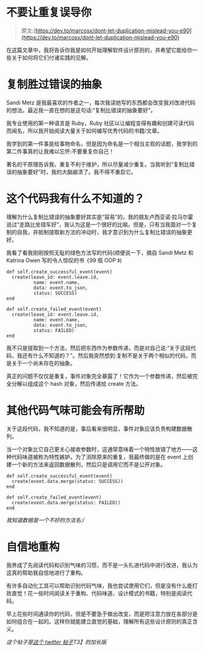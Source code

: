 # 不要让重复误导你

> 原文:[https://dev.to/marcosx/dont-let-duplication-mislead-you-e90](https://dev.to/marcosx/dont-let-duplication-mislead-you-e90)

在这篇文章中，我将告诉你我是如何开始理解软件设计原则的，并希望它能给你一些关于如何将它们付诸实践的见解。

# 复制胜过错误的抽象

Sandi Metz 是我最喜欢的作者之一，每次我读她写的东西都会改变我对改进代码的想法。最近我一直在想的是这句话:“复制比错误的抽象要好”。

我专业使用的第一种语言是 Ruby，Ruby 社区以让编程变得有趣和创建可读代码而闻名，所以我开始阅读大量关于如何编写优秀代码的书籍/文章。

我学到的第一件事是给事物命名，但是因为命名是一个相当主观的话题，我学到的第二件事真的让我难以忘怀:不要重复你自己！

著名的干原理告诉我，重复不利于维护，所以尽量减少重复。当我听到“复制比错误的抽象要好”时，我的大脑崩溃了。我不得不重启它。

# 这个代码我有什么不知道的？

理解为什么复制比错误的抽象要好其实是“容易”的，我的朋友卢西亚诺·拉马尔霍说过“走路比坐错车好”，我认为这是一个很好的比喻。但是，只有当我面对一个复制的自我，并抵制提取新方法的冲动时，我才意识到为什么复制比错误的抽象更好。

我看了看我刚刚按照无耻的绿色方法写的代码(顺便说一下，摘自 Sandi Metz 和 Katrina Owen 写的令人惊叹的书《99 瓶 OOP 》)

```
def self.create_successful_event(event)
  create(leave_id: event.leave.id,
          name: event.name,
          data: event.to_json,
          status: SUCCESS)
end

def self.create_failed_event(event)
  create(leave_id: event.leave.id,
          name: event.name,
          data: event.to_json,
          status: FAILED)
end 
```

我不只是提取到一个方法，然后把东西作为参数传递，而是对自己说:“关于这段代码，我还有什么不知道的？”。然后我突然想到:复制不是关于两个相似的代码，而是关于一个尚未存在的抽象。

真正的问题不仅仅是重复，事件对象完全暴露了！它作为一个参数传递，然后被完全分解以组成这个 hash 对象，然后传递给 create 方法。

# 其他代码气味可能会有所帮助

关于这段代码，我不知道的是，事后看来很明显，事件对象应该负责构建数据散列。

当一个对象比它自己更关心接收参数时，这通常意味着一个特性放错了地方——这种代码味道被称为特性嫉妒。为了消除原来的重复，我最终做的是在 event 上创建一个新的方法来返回数据散列，然后只是调用它而不是公开对象。

```
def self.create_successful_event(event)
  create(event.data.merge(status: SUCCESS))
end

def self.create_failed_event(event)
  create(event.data.merge(status: FAILED))
end 
```

*我知道数据是一个不好的方法名:/*

# 自信地重构

我养成了先阅读代码和识别气味的习惯，而不是一头扎进代码中进行改进，我认为这真的帮助我自信地进行了重构。

有许多自动化工具可以帮助识别代码气味，我也尝试使用它们，但是没有什么能打败直觉！花一些时间阅读关于重构、代码味道、设计模式的书籍，特别是阅读代码。

早上花些时间通读你的代码，但是不要急于做出改变，而是把注意力放在各部分是如何组合在一起的。这样你就能建立直觉的基础，理解所有这些设计原则的真正含义。

*这个帖子是[这个 twitter 帖子](https://twitter.com/MarcosBrizeno/status/918486735784464384)T3】的加长版*